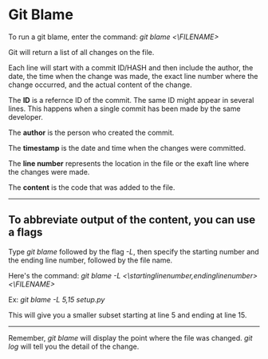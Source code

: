 # Git Blame

To run a git blame, enter the command: _git blame <\FILENAME>_

Git will return a list of all changes on the file.

Each line will start with a commit ID/HASH and then include the author, the date, the time when the change was made, the exact line number where the change occurred, and the actual content of the change.

The **ID** is a refernce ID of the commit. The same ID might appear in several lines. This happens when a single commit has been made by the same developer.

The **author** is the person who created the commit.

The **timestamp** is the date and time when the changes were committed.

The **line number** represents the location in the file or the exaft line where the changes were made.

The **content** is the code that was added to the file.

---

## To abbreviate output of the content, you can use a flags

Type _git blame_ followed by the flag _-L_, then specify the starting number and the ending line number, followed by the file name.

Here's the command: _git blame -L <\startinglinenumber,endinglinenumber> <\FILENAME>_

Ex: _git blame -L 5,15 setup.py_

This will give you a smaller subset starting at line 5 and ending at line 15.

---

Remember, _git blame_ will display the point where the file was changed. _git log_ will tell you the detail of the change.
